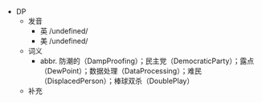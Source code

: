 - DP
  - 发音
    - 英 /undefined/
    - 美 /undefined/
  - 词义
    - abbr. 防潮的（DampProofing）；民主党（DemocraticParty）；露点（DewPoint）；数据处理（DataProcessing）；难民（DisplacedPerson）；棒球双杀（DoublePlay）
  - 补充